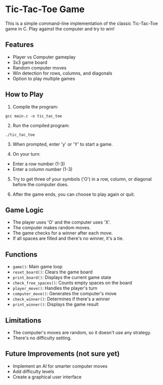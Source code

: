 # Tic-Tac-Toe Game

This is a simple command-line implementation of the classic Tic-Tac-Toe game in C. Play against the computer and try to win!

## Features

- Player vs Computer gameplay
- 3x3 game board
- Random computer moves
- Win detection for rows, columns, and diagonals
- Option to play multiple games

## How to Play

1. Compile the program:
```
gcc main.c -o tic_tac_toe
```
2. Run the compiled program:
```
./tic_tac_toe
```
3. When prompted, enter 'y' or 'Y' to start a game.

4. On your turn:
- Enter a row number (1-3)
- Enter a column number (1-3)

5. Try to get three of your symbols ('O') in a row, column, or diagonal before the computer does.

6. After the game ends, you can choose to play again or quit.

## Game Logic

- The player uses 'O' and the computer uses 'X'.
- The computer makes random moves.
- The game checks for a winner after each move.
- If all spaces are filled and there's no winner, it's a tie.

## Functions

- `game()`: Main game loop
- `reset_board()`: Clears the game board
- `print_board()`: Displays the current game state
- `check_free_spaces()`: Counts empty spaces on the board
- `player_move()`: Handles the player's turn
- `computer_move()`: Generates the computer's move
- `check_winner()`: Determines if there's a winner
- `print_winner()`: Displays the game result

## Limitations

- The computer's moves are random, so it doesn't use any strategy.
- There's no difficulty setting.

## Future Improvements (not sure yet)

- Implement an AI for smarter computer moves
- Add difficulty levels
- Create a graphical user interface
